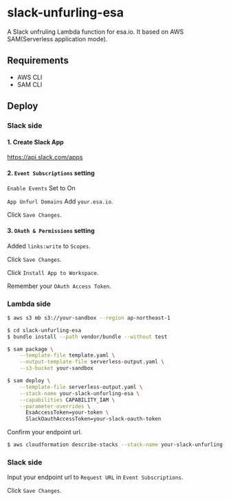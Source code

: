 # slack-unfurling-esa

A Slack unfruling Lambda function for esa.io.
It based on AWS SAM(Serverless application mode).

## Requirements

* AWS CLI
* SAM CLI

## Deploy

### Slack side

#### 1. Create Slack App

https://api.slack.com/apps

#### 2. `Event Subscriptions` setting

`Enable Events` Set to On

`App Unfurl Domains` Add `your.esa.io`.

Click `Save Changes`.

#### 3. `OAuth & Permissions` setting

Added `links:write` to `Scopes`.

Click `Save Changes`.

Click `Install App to Workspace`.

Remember your `OAuth Access Token`.

### Lambda side

```bash
$ aws s3 mb s3://your-sandbox --region ap-northeast-1
```

```bash
$ cd slack-unfurling-esa
$ bundle install --path vendor/bundle --without test
```

```bash
$ sam package \
    --template-file template.yaml \
    --output-template-file serverless-output.yaml \
    --s3-bucket your-sandbox
```

```bash
$ sam deploy \
    --template-file serverless-output.yaml \
    --stack-name your-slack-unfurling-esa \
    --capabilities CAPABILITY_IAM \
    --parameter-overrides \
      EsaAccessToken=your-token \
      SlackOauthAccessToken=your-slack-oauth-token
```

Confirm your endpoint url.


```bash
$ aws cloudformation describe-stacks --stack-name your-slack-unfurling-esa --region ap-northeast-1
```

### Slack side
Input your endpoint url to `Request URL` in `Event Subscriptions`.

Click `Save Changes`.

